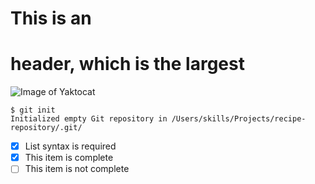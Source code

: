 # This is an <h1> header, which is the largest
  
![Image of Yaktocat](https://octodex.github.com/images/yaktocat.png)

  
```
$ git init
Initialized empty Git repository in /Users/skills/Projects/recipe-repository/.git/
```  
  
- [x] List syntax is required
- [x] This item is complete
- [ ] This item is not complete
